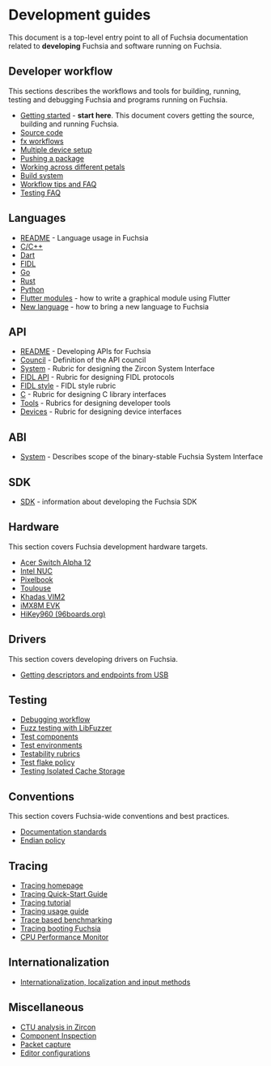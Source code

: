 # Development guides

This document is a top-level entry point to all of Fuchsia documentation related
to **developing** Fuchsia and software running on Fuchsia.

## Developer workflow

This sections describes the workflows and tools for building, running, testing
and debugging Fuchsia and programs running on Fuchsia.

 - [Getting started](/docs/getting_started.md) - **start here**. This document
   covers getting the source, building and running Fuchsia.
 - [Source code](source_code/README.md)
 - [fx workflows](build/fx.md)
 - [Multiple device setup](hardware/multi_device.md)
 - [Pushing a package](/docs/concepts/packages/package_update.md)
 - [Working across different petals](source_code/working_across_petals.md)
 - [Build system](/docs/concepts/build_system/index.md)
 - [Workflow tips and FAQ](source_code/workflow_tips_and_faq.md)
 - [Testing FAQ](testing/faq.md)

## Languages

 - [README](languages/README.md) - Language usage in Fuchsia
 - [C/C++](languages/c-cpp/README.md)
 - [Dart](languages/dart/README.md)
 - [FIDL](languages/fidl/README.md)
 - [Go](languages/go/README.md)
 - [Rust](languages/rust/README.md)
 - [Python](languages/python/README.md)
 - [Flutter modules](languages/dart/mods.md) - how to write a graphical module
   using Flutter
 - [New language](languages/new/README.md) - how to bring a new language to Fuchsia

## API

 - [README](/docs/concepts/api/README.md) - Developing APIs for Fuchsia
 - [Council](/docs/concepts/api/council.md) - Definition of the API council
 - [System](/docs/concepts/api/system.md) - Rubric for designing the Zircon System Interface
 - [FIDL API][fidl-api] - Rubric for designing FIDL protocols
 - [FIDL style][fidl-style] - FIDL style rubric
 - [C](/docs/concepts/api/c.md) - Rubric for designing C library interfaces
 - [Tools](/docs/concepts/api/tools.md) - Rubrics for designing developer tools
 - [Devices](/docs/concepts/api/device_interfaces.md) - Rubric for designing device interfaces

## ABI

 - [System](/docs/concepts/system/abi/system.md) - Describes scope of the binary-stable Fuchsia System Interface

## SDK

 - [SDK](sdk/README.md) - information about developing the Fuchsia SDK

## Hardware

This section covers Fuchsia development hardware targets.

 - [Acer Switch Alpha 12][acer_12]
 - [Intel NUC][intel-nuc]
 - [Pixelbook][pixelbook]
 - [Toulouse][toulouse]
 - [Khadas VIM2][khadas-vim]
 - [iMX8M EVK][imx8mevk]
 - [HiKey960 (96boards.org)][hikey960]

## Drivers

This section covers developing drivers on Fuchsia.

 - [Getting descriptors and endpoints from USB][usb-descriptors-endpoints]

## Testing

 - [Debugging workflow](/docs/development/debugging/debugging.md)
 - [Fuzz testing with LibFuzzer](/docs/development/testing/fuzzing/libfuzzer.md)
 - [Test components](/docs/concepts/testing/test_component.md)
 - [Test environments](/docs/concepts/testing/environments.md)
 - [Testability rubrics](/docs/concepts/testing/testability_rubric.md)
 - [Test flake policy](/docs/concepts/testing/test_flake_policy.md)
 - [Testing Isolated Cache Storage](/docs/concepts/testing/testing_isolated_cache_storage.md)

## Conventions

This section covers Fuchsia-wide conventions and best practices.

 - [Documentation standards](/docs/community/contribute/docs/documentation_standards.md)
 - [Endian policy](/docs/development/languages/endian.md)

## Tracing

 - [Tracing homepage](tracing/README.md)
 - [Tracing Quick-Start Guide](tracing/quick-start/README.md)
 - [Tracing tutorial](tracing/tutorial.md)
 - [Tracing usage guide](tracing/usage-guide.md)
 - [Trace based benchmarking](benchmarking/trace_based_benchmarking.md)
 - [Tracing booting Fuchsia](tracing/tracing-boot.md)
 - [CPU Performance Monitor](tracing/cpuperf-provider.md)

## Internationalization

 - [Internationalization, localization and input methods](internationalization/README.md)

## Miscellaneous

 - [CTU analysis in Zircon](kernel/ctu_analysis.md)
 - [Component Inspection](inspect/README.md)
 - [Packet capture](debugging/packet_capture.md)
 - [Editor configurations](/docs/development/editors/README.md)


[acer_12]: /docs/development/hardware/acer12.md "Acer 12"
[pixelbook]: /docs/development/hardware/pixelbook.md "Pixelbook"
[toulouse]: /docs/development/hardware/toulouse.md "Toulouse"
[khadas-vim]: /docs/development/hardware/khadas-vim.md "Khadas VIM2"
[imx8mevk]: /docs/development/hardware/imx8mevk.md "iMX8M EVK"
[hikey960]: /docs/development/hardware/hikey960.md "HiKey960 (96boards.org)"
[intel-nuc]: /docs/development/hardware/intel_nuc.md "Intel NUC"
[fidl-style]: /docs/development/languages/fidl/style.md
[fidl-api]: /docs/concepts/api/fidl.md
[usb-descriptors-endpoints]: /docs/development/drivers/usb/getting_descriptors_and_endpoints.md
